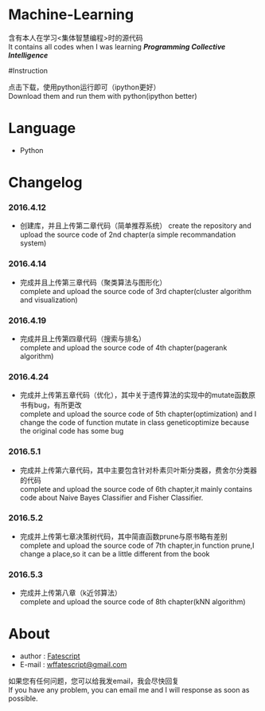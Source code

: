 # Machine-Learning

含有本人在学习<集体智慧编程>时的源代码  
It contains all codes when I was learning ***Programming Collective Intelligence***  

#Instruction  

点击下载，使用python运行即可（ipython更好）  
Download them and run them with python(ipython better)
# Language  

  * Python

  
# Changelog

### 2016.4.12

  * 创建库，并且上传第二章代码（简单推荐系统）
  create the repository and upload the source code of 2nd chapter(a simple recommandation system)  

### 2016.4.14
  * 完成并且上传第三章代码（聚类算法与图形化）  
   complete and upload the source code of 3rd chapter(cluster algorithm and visualization)  

### 2016.4.19
  * 完成并且上传第四章代码（搜索与排名）  
   complete and upload the source code of 4th chapter(pagerank algorithm)  

### 2016.4.24
  * 完成并上传第五章代码（优化），其中关于遗传算法的实现中的mutate函数原书有bug，有所更改  
  complete and upload the source code of 5th chapter(optimization) and I change the code of function mutate in class geneticoptimize because the original code has some bug

### 2016.5.1
 * 完成并上传第六章代码，其中主要包含针对朴素贝叶斯分类器，费舍尔分类器的代码  
  complete and upload the source code of 6th chapter,it mainly contains code about Naive Bayes Classifier and Fisher Classifier.

### 2016.5.2
 * 完成并上传第七章决策树代码，其中简直函数prune与原书略有差别  
  complete and upload the source code of 7th chapter,in function prune,I change a place,so it can be a little different from the book 

### 2016.5.3
 * 完成并上传第八章（k近邻算法）  
    complete and upload the source code of 8th chapter(kNN algorithm)  

# About  

* author : [Fatescript](https://github.com/FateScript)
* E-mail : wffatescript@gmail.com

如果您有任何问题，您可以给我发email，我会尽快回复  
If you have any problem, you can email me and I will response as soon as possible.
